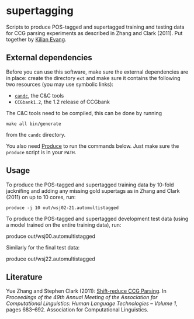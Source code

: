 supertagging
============

Scripts to produce POS-tagged and supertagged training and testing data for CCG
parsing experiments as described in Zhang and Clark (2011). Put together by
[Kilian Evang](http://kilian.evang.name/).

External dependencies
---------------------

Before you can use this software, make sure the external dependencies are in
place: create the directory `ext` and make sure it contains the following two
resources (you may use symbolic links):

* [`candc`](http://svn.ask.it.usyd.edu.au/trac/candc/), the C&C tools
* `CCGbank1.2`, the 1.2 release of CCGbank

The C&C tools need to be compiled, this can be done by running

    make all bin/generate

from the `candc` directory.

You also need [Produce](https://github.com/texttheater/produce/) to run the
commands below. Just make sure the `produce` script is in your `PATH`.

Usage
-----

To produce the POS-tagged and supertagged training data by 10-fold jacknifing
and adding any missing gold supertags as in Zhang and Clark (2011) on up to 10
cores, run:

    produce -j 10 out/wsj02-21.automultistagged

To produce the POS-tagged and supertagged development test data (using a model
trained on the entire training data), run:

   produce out/wsj00.automultistagged

Similarly for the final test data:

   produce out/wsj22.automultistagged

Literature
----------

Yue Zhang and Stephen Clark (2011):
[Shift-reduce CCG Parsing](https://dl.acm.org/citation.cfm?id=2002559). In
_Proceedings of the 49th Annual Meeting of the Association for Computational
Linguistics: Human Language Technologies – Volume 1_, pages 683–692.
Association for Computational Linguistics.
